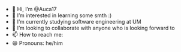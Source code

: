 - 👋 Hi, I’m @Auca17
- 👀 I’m interested in learning some smth :)
- 🌱 I’m currently studying software engineering at UM
- 💞️ I’m looking to collaborate with anyone who is looking forward to
- 📫 How to reach me:
- 😄 Pronouns: he/him

<!---
Auca17/Auca17 is a ✨ special ✨ repository because its `README.md` (this file) appears on your GitHub profile.
You can click the Preview link to take a look at your changes.
--->

